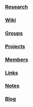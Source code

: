 ### [Research](/research)

### [Wiki](/wiki)

### [Groups](/groups)

### [Projects](/projects)

### [Members](/members)

### [Links](/links)

### [Notes](/notes)

### [Blog](/blog)
